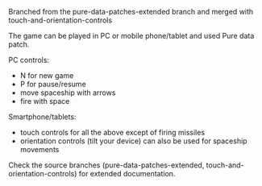 Branched from the pure-data-patches-extended branch and merged with touch-and-orientation-controls 

The game can be played in PC or mobile phone/tablet and used Pure data patch.

PC controls:
- N for new game
- P for pause/resume
- move spaceship with arrows
- fire with space

Smartphone/tablets:
- touch controls for all the above except of firing missiles
- orientation controls (tilt your device) can also be used for spaceship movements

Check the source branches (pure-data-patches-extended, touch-and-orientation-controls) for extended documentation.
